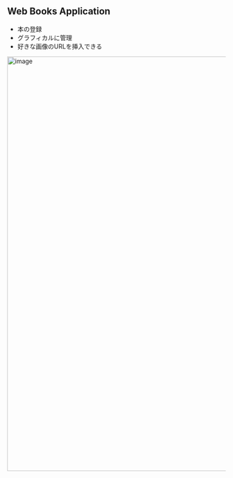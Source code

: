 ## Web Books Application

- 本の登録
- グラフィカルに管理
- 好きな画像のURLを挿入できる


<img width="956" alt="image" src="https://github.com/user-attachments/assets/81e2f961-1e3e-4e6c-8009-36c0b68006ab" />
